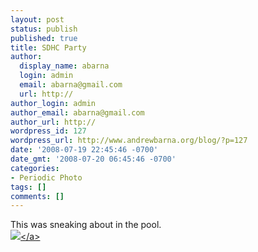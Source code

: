 ```yaml
---
layout: post
status: publish
published: true
title: SDHC Party
author:
  display_name: abarna
  login: admin
  email: abarna@gmail.com
  url: http://
author_login: admin
author_email: abarna@gmail.com
author_url: http://
wordpress_id: 127
wordpress_url: http://www.andrewbarna.org/blog/?p=127
date: '2008-07-19 22:45:46 -0700'
date_gmt: '2008-07-20 06:45:46 -0700'
categories:
- Periodic Photo
tags: []
comments: []
---
```

<p>This was sneaking about in the pool.<br &#47;><a href="http:&#47;&#47;andrewbarna.org&#47;photos&#47;gallery&#47;main.php?g2_view=core.DownloadItem&g2_itemId=16938"><img src="http:&#47;&#47;andrewbarna.org&#47;photos&#47;gallery&#47;main.php?g2_view=core.DownloadItem&g2_itemId=16939&g2_serialNumber=2"><&#47;a></p>
